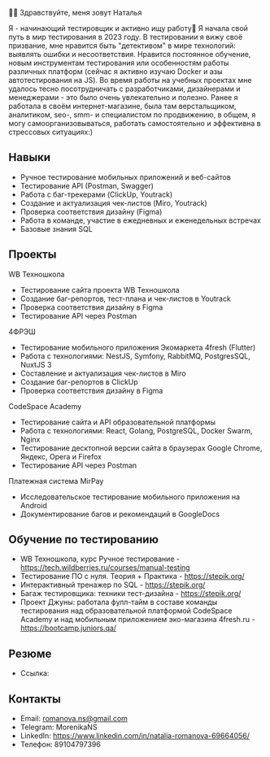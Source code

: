 👩‍💻 Здравствуйте, меня зовут Наталья

Я - начинающий тестировщик и активно ищу работу🔎 
Я начала свой путь в мир тестирования в 2023 году. В тестировании я вижу своё призвание, мне нравится быть "детективом" в мире технологий: выявлять ошибки и несоответствия. Нравится постоянное обучение, новым инструментам тестирования или особенностям работы различных платформ (сейчас я активно изучаю Docker и азы автотестирования на JS). Во время работы на учебных проектах мне удалось тесно посотрудничать с разработчиками, дизайнерами и менеджерами - это было очень увлекательно и полезно.
Ранее я работала в своём интернет-магазине, была там верстальщиком, аналитиком, seo-, smm- и специалистом по продвижению, в общем, я могу самоорганизовываться, работать самостоятельно и эффективна в стрессовых ситуациях:)

## Навыки
- Ручное тестирование мобильных приложений и веб-сайтов
- Тестирование API (Postman, Swagger)
- Работа с баг-трекерами (ClickUp, Youtrack)
- Создание и актуализация чек-листов (Miro, Youtrack)
- Проверка соответствия дизайну (Figma)
- Работа в команде, участие в ежедневных и еженедельных встречах
- Базовые знания SQL

## Проекты
WB Техношкола 
- Тестирование сайта проекта WB Техношкола
- Создание баг-репортов, тест-плана и чек-листов в Youtrack
- Проверка соответствия дизайну в Figma
- Тестирование API через Postman

4ФРЭШ
- Тестирование мобильного приложения Экомаркета 4fresh (Flutter)
- Работа с технологиями: NestJS, Symfony, RabbitMQ, PostgresSQL, NuxtJS 3
- Составление и актуализация чек-листов в Miro
- Создание баг-репортов в ClickUp
- Проверка соответствия дизайну в Figma

CodeSpace Academy
- Тестирование сайта и API образовательной платформы
- Работа с технологиями: React, Golang, PostgreSQL, Docker Swarm, Nginx
- Тестирование десктопной версии сайта в браузерах Google Chrome, Яндекс, Opera и Firefox
- Тестирование API через Postman

Платежная система MirPay
- Исследовательское тестирование мобильного приложения на Android
- Документирование багов и рекомендаций в GoogleDocs

## Обучение по тестированию
- WB Техношкола, курс Ручное тестирование - https://tech.wildberries.ru/courses/manual-testing
- Тестирование ПО с нуля. Теория + Практика - https://stepik.org/
- Интерактивный тренажер по SQL - https://stepik.org/
- Багаж тестировщика: техники тест-дизайна - https://stepik.org/
- Проект Джуны: работала фулл-тайм в составе команды тестирования над образовательной платформой CodeSpace Academy и над мобильным приложением эко-магазина 4fresh.ru - https://bootcamp.juniors.qa/

## Резюме
- Ссылка: 

## Контакты
- Email: romanova.ns@gmail.com
- Telegram: MorenikaNS
- LinkedIn: https://www.linkedin.com/in/natalia-romanova-69664056/
- Телефон: 89104797396
